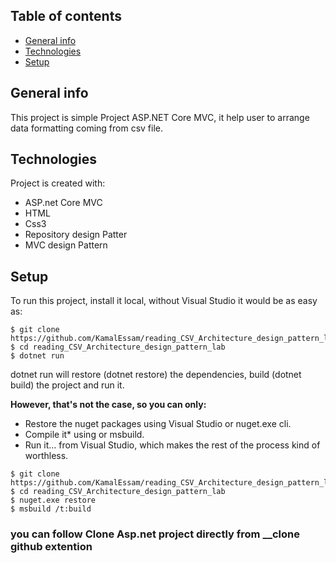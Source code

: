 



## Table of contents
* [General info](#general-info)
* [Technologies](#technologies)
* [Setup](#setup)

## General info
This project is simple Project ASP.NET Core MVC, it help user to arrange data formatting coming from csv file.
## Technologies
Project is created with:
* ASP.net Core MVC
* HTML
* Css3
* Repository design Patter 
* MVC design Pattern 

## Setup
To run this project, install it local, without Visual Studio it would be as easy as:

```
$ git clone https://github.com/KamalEssam/reading_CSV_Architecture_design_pattern_lab.git
$ cd reading_CSV_Architecture_design_pattern_lab
$ dotnet run
```
dotnet run will restore (dotnet restore) the dependencies, build (dotnet build) the project and run it. 

**However, that's not the case, so you can only:**

- Restore the nuget packages using Visual Studio or nuget.exe cli.
- Compile it* using or msbuild.
- Run it... from Visual Studio, which makes the rest of the process kind of worthless.

```
$ git clone https://github.com/KamalEssam/reading_CSV_Architecture_design_pattern_lab.git
$ cd reading_CSV_Architecture_design_pattern_lab
$ nuget.exe restore
$ msbuild /t:build
```
### you can follow Clone Asp.net project directly from __clone github extention 
